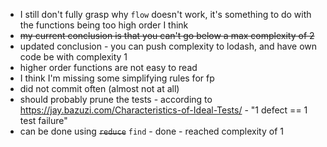 - I still don't fully grasp why `flow` doesn't work, it's something to do with the functions being too high order I think
- ~~my current conclusion is that you can't go below a max complexity of 2~~
- updated conclusion - you can push complexity to lodash, and have own code be with complexity 1
- higher order functions are not easy to read
- I think I'm missing some simplifying rules for fp
- did not commit often (almost not at all)
- should probably prune the tests - according to https://jay.bazuzi.com/Characteristics-of-Ideal-Tests/ - "1 defect == 1 test failure"
- can be done using ~~`reduce`~~ `find` - done - reached complexity of 1
